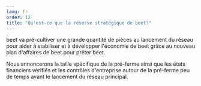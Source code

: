 ```yaml
---
lang: fr
order: 12
title: "Qu'est-ce que la réserve stratégique de beet?"
---
```


beet va pré-cultiver une grande quantité de pièces au lancement du réseau pour aider à stabiliser et à développer l'économie de beet grâce au nouveau plan d'affaires de beet pour prêter beet.

Nous annoncerons la taille spécifique de la pré-ferme ainsi que les états financiers vérifiés et les contrôles d'entreprise autour de la pré-ferme peu de temps avant le lancement du réseau principal.
